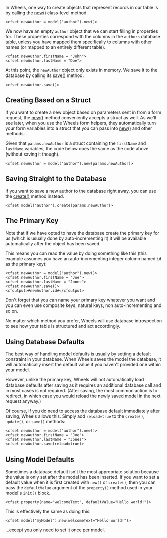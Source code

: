 In Wheels, one way to create objects that represent records in our table is by calling the [new()](new.md) class-level method.

```
<cfset newAuthor = model("author").new()>
```

We now have an empty `author` object that we can start filling in properties for. These properties correspond with the columns in the `authors` database table, unless you have mapped them specifically to columns with other names (or mapped to an entirely different table).

```
<cfset newAuthor.firstName = "John">
<cfset newAuthor.lastName = "Doe">
```

At this point, the `newAuthor` object only exists in memory. We save it to the database by calling its [save()](save.md) method.

```
<cfset newAuthor.save()>
```

## Creating Based on a Struct ##

If you want to create a new object based on parameters sent in from a form request, the [new()](new.md) method conveniently accepts a struct as well. As we'll see later, when you use the Wheels form helpers, they automatically turn your form variables into a struct that you can pass into [new()](new.md) and other methods.

Given that `params.newAuthor` is a struct containing the `firstName` and `lastName` variables, the code below does the same as the code above (without saving it though).

```
<cfset newAuthor = model("author").new(params.newAuthor)>
```

## Saving Straight to the Database ##

If you want to save a new author to the database right away, you can use the [create()](create.md) method instead.

```
<cfset model("author").create(params.newAuthor)>
```

## The Primary Key ##

Note that if we have opted to have the database create the primary key for us (which is usually done by auto-incrementing it) it will be available automatically after the object has been saved.

This means you can read the value by doing something like this (this example assumes you have an auto-incrementing integer column named `id` as the primary key):

```
<cfset newAuthor = model("author").new()>
<cfset newAuthor.firstName = "Joe">
<cfset newAuthor.lastName = "Jones">
<cfset newAuthor.save()>
<cfoutput>#newAuthor.id#</cfoutput>
```

Don't forget that you can name your primary key whatever you want and you can even use composite keys, natural keys, non auto-incrementing and so on.

No matter which method you prefer, Wheels will use database introspection to see how your table is structured and act accordingly.

## Using Database Defaults ##

The best way of handling model defaults is usually by setting a default constraint in your database. When Wheels saves the model the database, it will automatically insert the default value if you haven't provided one within your model.

However, unlike the primary key, Wheels will not automatically load database defaults after saving as it requires an additional database call and in most cases is not required. (After saving, the most common action is to redirect, in which case you would reload the newly saved model in the next request anyway.)

Of course, if you do need to access the database default immediately after saving, Wheels allows this. Simply add `reload=true` to the `create()`, `update()`, or `save()` methods:

```
<cfset newAuthor = model("author").new()>
<cfset newAuthor.firstName = "Joe">
<cfset newAuthor.lastName = "Jones">
<cfset newAuthor.save(reload=true)>
```

## Using Model Defaults ##

Sometimes a database default isn't the most appropriate solution because the value is only set after the model has been inserted. If you want to set a default value when it is first created with `new()` or `create()`, then you can pass the `defaultValue` argument of the `property()` method used in your model's `init()` block.

```
<cfset property(name="welcomeText", defaultValue="Hello world!")>
```

This is effectively the same as doing this:

```
<cfset model("myModel").new(welcomeText="Hello world!")>
```

...except you only need to set it once per model.